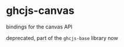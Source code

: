ghcjs-canvas
============

bindings for the canvas API

deprecated, part of the `ghcjs-base` library now
